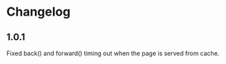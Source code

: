 Changelog
=========

## 1.0.1

Fixed back() and forward() timing out when the page is served from cache.
